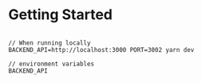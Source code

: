 # Getting Started

```

// When running locally
BACKEND_API=http://localhost:3000 PORT=3002 yarn dev

// environment variables
BACKEND_API

```